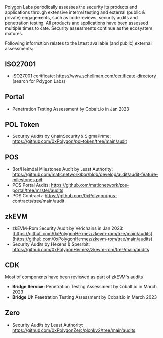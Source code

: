 Polygon Labs periodically assesses the security its products and applications through extensive internal testing and external (public & private) engagements, such as code reviews, security audits and penetration testing. All products and applications have been assessed multiple times to date. Security assessments continue as the ecosystem matures.

Following information relates to the latest available (and public) external assessments:

## ISO27001

 - ISO27001 certificate: https://www.schellman.com/certificate-directory (search for Polygon Labs)

## Portal

 - Penetration Testing Assessment by Cobalt.io in Jan 2023

## POL Token
 
 - Security Audits by ChainSecurity & SigmaPrime: https://github.com/0xPolygon/pol-token/tree/main/audit

## POS
 
 - Bor/Heimdal Milestones Audit by Least Authority: https://github.com/maticnetwork/bor/blob/develop/audit/audit-feature-milestones.pdf
 - POS Portal Audits: https://github.com/maticnetwork/pos-portal/tree/master/audits
 - POS Contracts: https://github.com/0xPolygon/pos-contracts/tree/main/audit 

## zkEVM
 
 - zkEVM-Rom Security Audit by Verichains in Jan 2023: [https://github.com/0xPolygonHermez/zkevm-rom/tree/main/audits](https://github.com/0xPolygonHermez/zkevm-rom/tree/main/audits)
 - Security Audits by Hexens & Spearbit: https://github.com/0xPolygonHermez/zkevm-rom/tree/main/audits

## CDK
Most of components have been reviewed as part of zkEVM's audits

 - **Bridge Service:** Penetration Testing Assessment by Cobalt.io in March 2023
 - **Bridge UI:** Penetration Testing Assessment by Cobalt.io in March 2023

## Zero

 - Security Audits by Least Authority: https://github.com/0xPolygonZero/plonky2/tree/main/audits 
